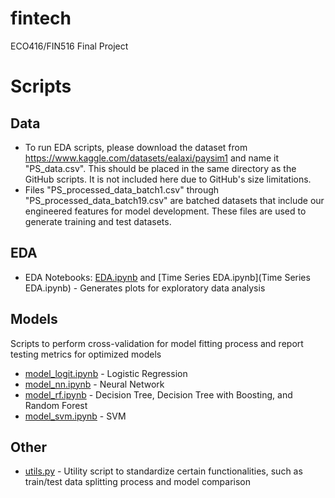 # fintech
ECO416/FIN516 Final Project

# Scripts
## Data
- To run EDA scripts, please download the dataset from https://www.kaggle.com/datasets/ealaxi/paysim1 and name it "PS_data.csv". This should be placed in the same directory as the GitHub scripts. It is not included here due to GitHub's size limitations.
- Files "PS_processed_data_batch1.csv" through "PS_processed_data_batch19.csv" are batched datasets that include our engineered features for model development. These files are used to generate training and test datasets.

## EDA
- EDA Notebooks: [EDA.ipynb](EDA.ipynb) and [Time Series EDA.ipynb](Time Series EDA.ipynb) - Generates plots for exploratory data analysis <br>

## Models
Scripts to perform cross-validation for model fitting process and report testing metrics for optimized models
- [model_logit.ipynb](model_logit.ipynb) - Logistic Regression
- [model_nn.ipynb](model_nn.ipynb) - Neural Network
- [model_rf.ipynb](model_rf.ipynb) - Decision Tree, Decision Tree with Boosting, and Random Forest
- [model_svm.ipynb](model_svm.ipynb) - SVM

## Other
- [utils.py](utils.py) - Utility script to standardize certain functionalities, such as train/test data splitting process and model comparison
